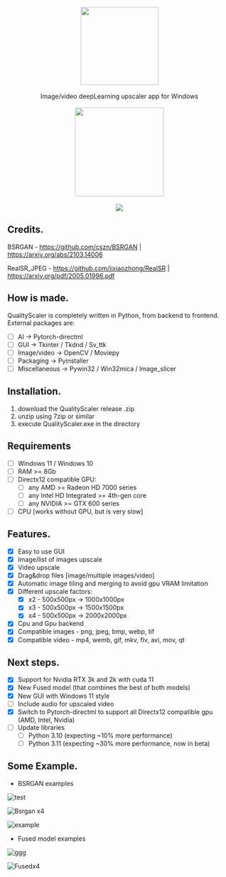 
<div align="center">
    <br>
    <img src="https://github.com/Djdefrag/QualityScaler/blob/main/logo.png" width="175"> </a> 
    <br><br> Image/video deepLearning upscaler app for Windows <br><br>
    <a href="https://github.com/Djdefrag/QualityScaler/releases">
         <img src="https://user-images.githubusercontent.com/86362423/162710522-c40c4f39-a6b9-48bc-84bc-1c6b78319f01.png" width="200">
    </a>
</div>
<br>
<div align="center">
    <img src="https://user-images.githubusercontent.com/32263112/175261298-d71701fc-1428-449b-8b52-f5054730a6f7.png"> </a> 
</div>

## Credits.

BSRGAN - https://github.com/cszn/BSRGAN | https://arxiv.org/abs/2103.14006

RealSR_JPEG - https://github.com/jixiaozhong/RealSR | https://arxiv.org/pdf/2005.01996.pdf

## How is made.

QualityScaler is completely written in Python, from backend to frontend. External packages are:
- [ ] AI  -> Pytorch-directml
- [ ] GUI -> Tkinter / Tkdnd / Sv_ttk
- [ ] Image/video -> OpenCV / Moviepy
- [ ] Packaging   -> Pyinstaller
- [ ] Miscellaneous -> Pywin32 / Win32mica / Image_slicer

## Installation.

1) download the QualityScaler release .zip
2) unzip using 7zip or similar
3) execute QualityScaler.exe in the directory

## Requirements
- [ ] Windows 11 / Windows 10
- [ ] RAM >= 8Gb
- [ ] Directx12 compatible GPU:
    - [ ] any AMD >= Radeon HD 7000 series
    - [ ] any Intel HD Integrated >= 4th-gen core
    - [ ] any NVIDIA >=  GTX 600 series
- [ ] CPU [works without GPU, but is very slow]

## Features.

- [x] Easy to use GUI
- [x] Image/list of images upscale
- [x] Video upscale
- [x] Drag&drop files [image/multiple images/video]
- [x] Automatic image tiling and merging to avoid gpu VRAM limitation
- [x] Different upscale factors:
    - [x] x2   - 500x500px -> 1000x1000px
    - [x] x3   - 500x500px -> 1500x1500px
    - [x] x4   - 500x500px -> 2000x2000px
- [x] Cpu and Gpu backend
- [x] Compatible images - png, jpeg, bmp, webp, tif  
- [x] Compatible video  - mp4, wemb, gif, mkv, flv, avi, mov, qt 

## Next steps.

- [x] Support for Nvidia RTX 3k and 2k with cuda 11
- [x] New Fused model (that combines the best of both models)
- [x] New GUI with Windows 11 style
- [ ] Include audio for upscaled video
- [x] Switch to Pytorch-directml to support all Directx12 compatible gpu (AMD, Intel, Nvidia)
- [ ] Update libraries 
    - [ ] Python 3.10 (expecting ~10% more performance) 
    - [ ] Python 3.11 (expecting ~30% more performance, now in beta)

## Some Example.

- BSRGAN examples

![test](https://user-images.githubusercontent.com/32263112/166690007-f1601487-7b94-4f2c-b4e2-436bc189a26e.png)

![Bsrgan x4](https://user-images.githubusercontent.com/32263112/168884625-c869baee-4cca-4a33-bdad-b65d9c29889d.png)

![example](https://user-images.githubusercontent.com/32263112/171657072-0a746274-46e9-4641-b16c-a9f6f612624b.png)

- Fused model examples

![ggg](https://user-images.githubusercontent.com/32263112/168884634-fc3fdc7b-ac77-4750-aaf6-54b16786dacf.png)

![Fusedx4](https://user-images.githubusercontent.com/32263112/175261504-872e25aa-5f36-471f-83df-7f64807a542a.png)






